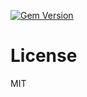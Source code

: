 [![Gem Version](https://badge.fury.io/rb/ember-auth-module-action_redirectable-rails.png)](http://badge.fury.io/rb/ember-auth-module-action_redirectable-rails)

License
=======

MIT
